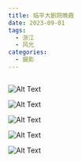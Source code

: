 ```yaml
---
title: 临平大剧院晚霞
date: 2023-09-01
tags:
  - 浙江
  - 风光
categories:
  - 摄影
---
```


<img src="https://www.ohpooh.space/%E6%91%84%E5%BD%B1%2F%E4%B8%B4%E5%B9%B3%E5%A4%A7%E5%89%A7%E9%99%A2%E6%99%9A%E9%9C%9E%2Fhaou-1045758.jpg" alt="">

<!-- more -->

![Alt Text](https://www.ohpooh.space/%E6%91%84%E5%BD%B1%2F%E4%B8%B4%E5%B9%B3%E5%A4%A7%E5%89%A7%E9%99%A2%E6%99%9A%E9%9C%9E%2Fhaou-1045725.jpg)

![Alt Text](https://www.ohpooh.space/%E6%91%84%E5%BD%B1%2F%E4%B8%B4%E5%B9%B3%E5%A4%A7%E5%89%A7%E9%99%A2%E6%99%9A%E9%9C%9E%2Fhaou-1046088.jpg)

![Alt Text](https://www.ohpooh.space/%E6%91%84%E5%BD%B1%2F%E4%B8%B4%E5%B9%B3%E5%A4%A7%E5%89%A7%E9%99%A2%E6%99%9A%E9%9C%9E%2Fhaou-1046121.jpg)

![Alt Text](https://www.ohpooh.space/%E6%91%84%E5%BD%B1%2F%E4%B8%B4%E5%B9%B3%E5%A4%A7%E5%89%A7%E9%99%A2%E6%99%9A%E9%9C%9E%2Fhaou-1046154.jpg)

![Alt Text](https://www.ohpooh.space/%E6%91%84%E5%BD%B1%2F%E4%B8%B4%E5%B9%B3%E5%A4%A7%E5%89%A7%E9%99%A2%E6%99%9A%E9%9C%9E%2Fhaou-1046187.jpg)
